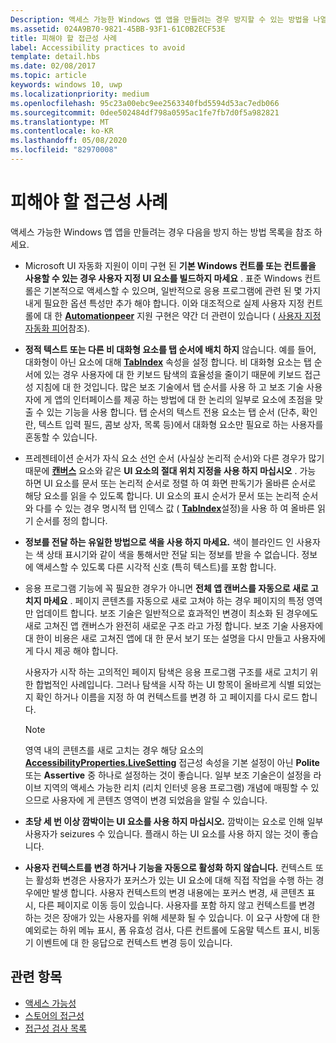 ```yaml
---
Description: 액세스 가능한 Windows 앱 앱을 만들려는 경우 방지할 수 있는 방법을 나열 합니다.
ms.assetid: 024A9B70-9821-45BB-93F1-61C0B2ECF53E
title: 피해야 할 접근성 사례
label: Accessibility practices to avoid
template: detail.hbs
ms.date: 02/08/2017
ms.topic: article
keywords: windows 10, uwp
ms.localizationpriority: medium
ms.openlocfilehash: 95c23a00ebc9ee2563340fbd5594d53ac7edb066
ms.sourcegitcommit: 0dee502484df798a0595ac1fe7fb7d0f5a982821
ms.translationtype: MT
ms.contentlocale: ko-KR
ms.lasthandoff: 05/08/2020
ms.locfileid: "82970008"
---
```

# <a name="accessibility-practices-to-avoid"></a>피해야 할 접근성 사례

액세스 가능한 Windows 앱 앱을 만들려는 경우 다음을 방지 하는 방법 목록을 참조 하세요. 

* Microsoft UI 자동화 지원이 이미 구현 된 **기본 Windows 컨트롤 또는 컨트롤을 사용할 수 있는 경우 사용자 지정 UI 요소를 빌드하지 마세요** . 표준 Windows 컨트롤은 기본적으로 액세스할 수 있으며, 일반적으로 응용 프로그램에 관련 된 몇 가지 내게 필요한 옵션 특성만 추가 해야 합니다. 이와 대조적으로 실제 사용자 지정 컨트롤에 대 한 [**Automationpeer**](https://docs.microsoft.com/uwp/api/Windows.UI.Xaml.Automation.Peers.AutomationPeer) 지원 구현은 약간 더 관련이 있습니다 ( [사용자 지정 자동화 피어](custom-automation-peers.md)참조).
* **정적 텍스트 또는 다른 비 대화형 요소를 탭 순서에 배치 하지** 않습니다. 예를 들어, 대화형이 아닌 요소에 대해 [**TabIndex**](https://docs.microsoft.com/uwp/api/windows.ui.xaml.controls.control.tabindex) 속성을 설정 합니다. 비 대화형 요소는 탭 순서에 있는 경우 사용자에 대 한 키보드 탐색의 효율성을 줄이기 때문에 키보드 접근성 지침에 대 한 것입니다. 많은 보조 기술에서 탭 순서를 사용 하 고 보조 기술 사용자에 게 앱의 인터페이스를 제공 하는 방법에 대 한 논리의 일부로 요소에 초점을 맞출 수 있는 기능을 사용 합니다. 탭 순서의 텍스트 전용 요소는 탭 순서 (단추, 확인란, 텍스트 입력 필드, 콤보 상자, 목록 등)에서 대화형 요소만 필요로 하는 사용자를 혼동할 수 있습니다.
* 프레젠테이션 순서가 자식 요소 선언 순서 (사실상 논리적 순서)와 다른 경우가 많기 때문에 [**캔버스**](https://docs.microsoft.com/uwp/api/Windows.UI.Xaml.Controls.Canvas) 요소와 같은 **UI 요소의 절대 위치 지정을 사용 하지 마십시오** . 가능 하면 UI 요소를 문서 또는 논리적 순서로 정렬 하 여 화면 판독기가 올바른 순서로 해당 요소를 읽을 수 있도록 합니다. UI 요소의 표시 순서가 문서 또는 논리적 순서와 다를 수 있는 경우 명시적 탭 인덱스 값 ( [**TabIndex**](https://docs.microsoft.com/uwp/api/windows.ui.xaml.controls.control.tabindex)설정)을 사용 하 여 올바른 읽기 순서를 정의 합니다.
* **정보를 전달 하는 유일한 방법으로 색을 사용 하지 마세요.** 색이 블라인드 인 사용자는 색 상태 표시기와 같이 색을 통해서만 전달 되는 정보를 받을 수 없습니다. 정보에 액세스할 수 있도록 다른 시각적 신호 (특히 텍스트)를 포함 합니다.
* 응용 프로그램 기능에 꼭 필요한 경우가 아니면 **전체 앱 캔버스를 자동으로 새로 고치지 마세요** . 페이지 콘텐츠를 자동으로 새로 고쳐야 하는 경우 페이지의 특정 영역만 업데이트 합니다. 보조 기술은 일반적으로 효과적인 변경이 최소화 된 경우에도 새로 고쳐진 앱 캔버스가 완전히 새로운 구조 라고 가정 합니다. 보조 기술 사용자에 대 한이 비용은 새로 고쳐진 앱에 대 한 문서 보기 또는 설명을 다시 만들고 사용자에 게 다시 제공 해야 합니다.
  
  사용자가 시작 하는 고의적인 페이지 탐색은 응용 프로그램 구조를 새로 고치기 위한 합법적인 사례입니다. 그러나 탐색을 시작 하는 UI 항목이 올바르게 식별 되었는지 확인 하거나 이름을 지정 하 여 컨텍스트를 변경 하 고 페이지를 다시 로드 합니다.

  > [!NOTE]
  > 영역 내의 콘텐츠를 새로 고치는 경우 해당 요소의 [**AccessibilityProperties.LiveSetting**](https://docs.microsoft.com/uwp/api/windows.ui.xaml.automation.automationproperties.livesettingproperty) 접근성 속성을 기본 설정이 아닌 **Polite** 또는 **Assertive** 중 하나로 설정하는 것이 좋습니다. 일부 보조 기술은이 설정을 라이브 지역의 액세스 가능한 리치 (리치 인터넷 응용 프로그램) 개념에 매핑할 수 있으므로 사용자에 게 콘텐츠 영역이 변경 되었음을 알릴 수 있습니다.

* **초당 세 번 이상 깜박이는 UI 요소를 사용 하지 마십시오.** 깜박이는 요소로 인해 일부 사용자가 seizures 수 있습니다. 플래시 하는 UI 요소를 사용 하지 않는 것이 좋습니다.
* **사용자 컨텍스트를 변경 하거나 기능을 자동으로 활성화 하지 않습니다.** 컨텍스트 또는 활성화 변경은 사용자가 포커스가 있는 UI 요소에 대해 직접 작업을 수행 하는 경우에만 발생 합니다. 사용자 컨텍스트의 변경 내용에는 포커스 변경, 새 콘텐츠 표시, 다른 페이지로 이동 등이 있습니다. 사용자를 포함 하지 않고 컨텍스트를 변경 하는 것은 장애가 있는 사용자를 위해 세분화 될 수 있습니다. 이 요구 사항에 대 한 예외로는 하위 메뉴 표시, 폼 유효성 검사, 다른 컨트롤에 도움말 텍스트 표시, 비동기 이벤트에 대 한 응답으로 컨텍스트 변경 등이 있습니다.

<span id="related_topics"/>

## <a name="related-topics"></a>관련 항목  
* [액세스 가능성](accessibility.md)
* [스토어의 접근성](accessibility-in-the-store.md)
* [접근성 검사 목록](accessibility-checklist.md)
